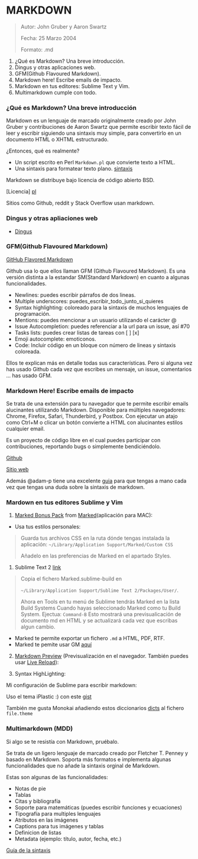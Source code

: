 MARKDOWN
========

> Autor: John Gruber y Aaron Swartz
>
> Fecha: 25 Marzo 2004
>
> Formato: .md


1. ¿Qué es Markdown? Una breve introducción.
2. Dingus y otras aplicaciones web.
3. GFM(Github Flavoured Markdown).
4. Markdown here! Escribe emails de impacto.
5. Markdown en tus editores: Sublime Text y Vim.
6. Multimarkdown cumple con todo.


### ¿Qué es Markdown? Una breve introducción

Markdown es un lenguaje de marcado originalmente creado por John Gruber y contribuciones de Aaron Swartz que permite escribir texto fácil de leer y escribir siguiendo una sintaxis muy simple, para convertirlo en un documento HTML o XHTML estructurado. 

¿Entonces, qué es realmente?

- Un script escrito en Perl `Markdown.pl` que convierte texto a HTML.
- Una sintaxis para formatear texto plano. [sintaxis]


Markdown se distribuye bajo licencia de código abierto BSD.

[Licencia] [pl]

Sitios como Github, reddit y Stack Overflow usan markdown.


### Dingus y otras apliaciones web

* [Dingus](http://daringfireball.net/projects/markdown/dingus)

  [pl]: /http://daringfireball.net/projects/markdown/license

  [sintaxis]: http://daringfireball.net/projects/markdown/syntax


### GFM(Github Flavoured Markdown)

[GitHub Flavored Markdown](https://help.github.com/articles/github-flavored-markdown#newlines)

Github usa lo que ellos llaman GFM (Github Flavoured Markdown). Es una versión distinta a la estandar SM(Standard Markdown) en cuanto a algunas funcionalidades.

- Newlines: puedes escribir párrafos de dos lineas.
- Multiple underscores: puedes_escribir_todo_junto_si_quieres
- Syntax highlighting: coloreado para la sintaxis de muchos lenguajes de programación. 
- Mentions: puedes mencionar a un usuario utilizando el carácter @ 
- Issue Autocompletion: puedes referenciar a la url para un issue, así #70
- Tasks lists: puedes crear listas de tareas con [ ] [x] 
- Emoji autocomplete: emoticonos.
- Code: Incluir código en un bloque con número de lineas y sintaxis coloreada.

Ellos te explican más en detalle todas sus características. Pero si alguna vez has usado Github cada vez que escribes un mensaje, un issue, comentarios ... has usado GFM.

### Markdown Here! Escribe emails de impacto

Se trata de una extensión para tu navegador que te permite escribir emails alucinantes utilizando Markdown. Disponible para múltiples navegadores: Chrome, Firefox, Safari, Thunderbird, y Postbox. Con ejecutar un atajo como Ctrl+M o clicar un botón convierte a HTML con alucinantes estilos cualquier email.

Es un proyecto de código libre en el cual puedes participar con contribuciones, reportando bugs o simplemente bendiciéndolo.

[Github](https://github.com/adam-p/markdown-here/)

[Sitio web](http://markdown-here.com/)

Además @adam-p tiene una excelente [guia](https://github.com/adam-p/markdown-here/wiki/Markdown-Cheatsheet) para que tengas a mano cada vez que tengas una duda sobre la sintaxis de markdown.

### Mardown en tus editores Sublime y Vim

1. [Marked Bonus Pack](http://support.markedapp.com/kb/how-to-tips-and-tricks/marked-bonus-pack-scripts-commands-and-bundles) from [Marked](http://markedapp.com/)(aplicación para MAC):

* Usa tus estilos personales: 
> Guarda tus archivos CSS en la ruta dónde tengas instalada la aplicación:
> `~/Library/Application Support/Marked/Custom CSS`
>
> Añadelo en las preferencias de Marked en el apartado Styles.

1. Sublime Text 2 [link](http://support.markedapp.com/kb/how-to-tips-and-tricks/marked-bonus-pack-scripts-commands-and-bundles)
> Copia el fichero Marked.sublime-build en
>
> `~/Library/Application Support/Sublime Text 2/Packages/User/`.
>
> Ahora en Tools en tu menú de Sublime tendrás Marked en la lista Build Systems
> Cuando hayas seleccionado Marked como tu Build System. Ejectua:
> `Command-B`
>Esto mostrará una previsualicación de documento md en HTML y se actualizará cada vez que escribas algun cambio.

* Marked te permite exportar un fichero `.md` a HTML, PDF, RTF.
* Marked te pemite usar GM [aquí](http://support.markedapp.com/kb/how-to-tips-and-tricks/using-marked-with-github-flavored-markdown-and-syntax-highlighting)


2. [Markdown Preview](https://github.com/revolunet/sublimetext-markdown-preview)  (Previsualización en el navegador.
También puedes usar [Live Reload](https://github.com/dz0ny/LiveReload-sublimetext2)):

3. Syntax HighLighting:

Mi configuración de Sublime para escribir markdown:

Uso el tema iPlastic :) con este [gist](https://gist.github.com/CrazyApi/2354062)

También me gusta Monokai añadiendo estos diccionarios [dicts](http://www.bram.us/2013/02/08/sublime-text-markdown-syntax-highlighting/) al fichero `file.theme`


### Multimarkdown (MDD)

Si algo se te resistía con Markdown, pruébalo.

Se trata de un ligero lenguaje de marcado creado por Fletcher T. Penney y basado en Markdown. Soporta más formatos e implementa algunas funcionalidades que no añade la sintaxis orginal de Markdown.

Estas son algunas de las funcionalidades:

* Notas de pie
* Tablas
* Citas y bibliografía
* Soporte para matemáticas (puedes escribir funciones y ecuaciones)
* Tipografía para multiples lenguajes
* Atributos en las imágenes
* Captions para tus imágenes y tablas
* Definicion de listas
* Metadata (ejemplo: título, autor, fecha, etc.)



[Guía de la sintaxis](https://github.com/fletcher/MultiMarkdown/wiki/MultiMarkdown-Syntax-Guide)

